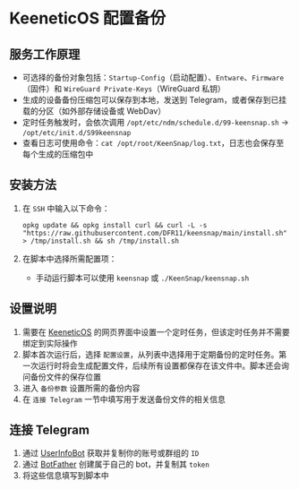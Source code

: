 # KeeneticOS 配置备份

## 服务工作原理
- 可选择的备份对象包括：`Startup-Config`（启动配置）、`Entware`、`Firmware`（固件）和 `WireGuard Private-Keys`（WireGuard 私钥）
- 生成的设备备份压缩包可以保存到本地，发送到 Telegram，或者保存到已挂载的分区（如外部存储设备或 WebDav）
- 定时任务触发时，会依次调用 `/opt/etc/ndm/schedule.d/99-keensnap.sh` -> `/opt/etc/init.d/S99keensnap`
- 查看日志可使用命令：`cat /opt/root/KeenSnap/log.txt`，日志也会保存至每个生成的压缩包中

## 安装方法

1. 在 `SSH` 中输入以下命令：

    ```shell
    opkg update && opkg install curl && curl -L -s "https://raw.githubusercontent.com/DFR11/keensnap/main/install.sh" > /tmp/install.sh && sh /tmp/install.sh
    ```

2. 在脚本中选择所需配置项：

    - 手动运行脚本可以使用 `keensnap` 或 `./KeenSnap/keensnap.sh`

## 设置说明
1. 需要在 [KeeneticOS](https://docs.keenetic.com/eaeu/giga/kn-1010/ru/22348-disabling-all-leds-on-schedule.html) 的网页界面中设置一个定时任务，但该定时任务并不需要绑定到实际操作
2. 脚本首次运行后，选择 `配置设置`，从列表中选择用于定期备份的定时任务。第一次运行时将会生成配置文件，后续所有设置都保存在该文件中。脚本还会询问备份文件的保存位置
3. 进入 `备份参数` 设置所需的备份内容
4. 在 `连接 Telegram` 一节中填写用于发送备份文件的相关信息

## 连接 Telegram

1. 通过 [UserInfoBot](https://t.me/userinfobot) 获取并复制你的账号或群组的 `ID`
2. 通过 [BotFather](https://t.me/BotFather) 创建属于自己的 bot，并复制其 `token`
3. 将这些信息填写到脚本中
